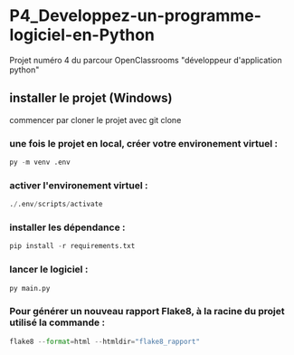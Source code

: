 # P4_Developpez-un-programme-logiciel-en-Python
Projet numéro 4 du parcour OpenClassrooms "développeur d'application python"

## installer le projet (Windows)

commencer par cloner le projet avec git clone

### une fois le projet en local, créer votre environement virtuel :

```py
py -m venv .env
```

### activer l'environement virtuel :

```py
./.env/scripts/activate
```

### installer les dépendance :

```py
pip install -r requirements.txt
```

### lancer le logiciel :

```py
py main.py
```

### Pour générer un nouveau rapport Flake8, à la racine du projet utilisé la commande :

```py
flake8 --format=html --htmldir="flake8_rapport"
```